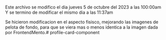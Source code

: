 Este archivo se modifico el dia jueves 5 de octubre del 2023 a las 100:00am
Y se termino de modificar el mismo dia a las 11:37am

Se hicieron modificacion en el aspecto fisisco, mejorando las imagenes de pelota de fondo, para que se viera mas o menos identica 
a la imagen dada por FrontendMento.# profile-card-component

